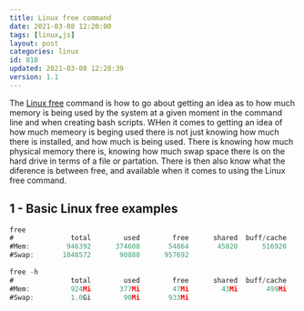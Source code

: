 ```yaml
---
title: Linux free command
date: 2021-03-08 12:20:00
tags: [linux,js]
layout: post
categories: linux
id: 818
updated: 2021-03-08 12:28:39
version: 1.1
---
```


The [Linux free](https://linuxize.com/post/free-command-in-linux/) command is how to go about getting an idea as to how much memory is being used by the system at a given moment in the command line and when creating bash scripts. WHen it comes to getting an idea of how much memeory is beging used there is not just knowing how much there is installed, and how much is being used. There is knowing how much physical memory there is, knowing how much swap space there is on the hard drive in terms of a file or partation. There is then also know what the diference is between free, and available when it comes to using the Linux free command.

<!-- more -->


## 1 - Basic Linux free examples

```js
free
#              total        used        free      shared  buff/cache   available
#Mem:         946392      374608       54864       45020      516920      474404
#Swap:       1048572       90880      957692
 
free -h
#              total        used        free      shared  buff/cache   available
#Mem:          924Mi       377Mi        47Mi        43Mi       499Mi       451Mi
#Swap:         1.0Gi        90Mi       933Mi
```